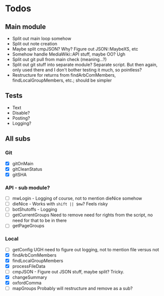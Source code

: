 # Todos

## Main module

- Split out main loop somehow
- Split out note creation
- Maybe split cmpJSON?  Why?  Figure out JSON::MaybeXS, etc
- Somehow handle MediaWiki::API stuff, maybe OO?  Ugh
- Split out git pull from main check (meaning...?)
- Split out git stuff into separate module?  Separate script.  But then again, only used there and I don't bother testing it much, so pointless?
- Restructure for returns from findArbComMembers, findLocalGroupMembers, etc.; should be simpler

## Tests

- Text
- Disable?
- Posting?
- Logging?

## All subs

### Git

- [x] gitOnMain
- [x] gitCleanStatus
- [x] gitSHA

### API - sub module?

- [ ] mwLogin - Logging of course, not to mention dieNice somehow
- [ ] dieNice - Works with `shift || $mw`?  Feels risky
- [ ] botShutoffs - Logging
- [ ] getCurrentGroups Need to remove need for rights from the script, no need for that to be in there
- [ ] getPageGroups

### Local

- [ ] getConfig UGH need to figure out logging, not to mention file versus not
- [x] findArbComMembers
- [x] findLocalGroupMembers
- [x] processFileData
- [ ] cmpJSON - Figure out JSON stuff, maybe split?  Tricky.
- [x] changeSummary
- [x] oxfordComma
- [ ] mapGroups Probably will restructure and remove as a sub?
